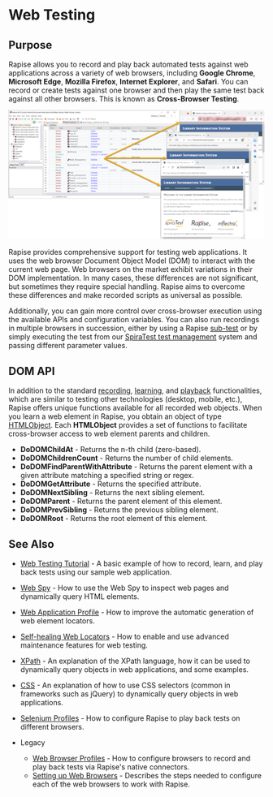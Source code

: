 # Web Testing

## Purpose

Rapise allows you to record and play back automated tests against web applications across a variety of web browsers, including **Google Chrome**, **Microsoft Edge**, **Mozilla Firefox**, **Internet Explorer**, and **Safari**. You can record or create tests against one browser and then play the same test back against all other browsers. This is known as **Cross-Browser Testing**.

![web_testing1](./img/web_testing1.png)

Rapise provides comprehensive support for testing web applications. It uses the web browser Document Object Model (DOM) to interact with the current web page. Web browsers on the market exhibit variations in their DOM implementation. In many cases, these differences are not significant, but sometimes they require special handling. Rapise aims to overcome these differences and make recorded scripts as universal as possible.

Additionally, you can gain more control over cross-browser execution using the available APIs and configuration variables. You can also run recordings in multiple browsers in succession, either by using a Rapise [sub-test](tests_and_sub_tests.md) or by simply executing the test from our [SpiraTest test management](spiratest_integration.md) system and passing different parameter values.

## DOM API

In addition to the standard [recording](recording.md), [learning](learn_object.md), and [playback](playback.md) functionalities, which are similar to testing other technologies (desktop, mobile, etc.), Rapise offers unique functions available for all recorded web objects. When you learn a web element in Rapise, you obtain an object of type [HTMLObject](/Libraries/HTMLObject/). Each **HTMLObject** provides a set of functions to facilitate cross-browser access to web element parents and children.

- **DoDOMChildAt** - Returns the n-th child (zero-based).
- **DoDOMChildrenCount** - Returns the number of child elements.
- **DoDOMFindParentWithAttribute** - Returns the parent element with a given attribute matching a specified string or regex.
- **DoDOMGetAttribute** - Returns the specified attribute.
- **DoDOMNextSibling** - Returns the next sibling element.
- **DoDOMParent** - Returns the parent element of this element.
- **DoDOMPrevSibling** - Returns the previous sibling element.
- **DoDOMRoot** - Returns the root element of this element.

## See Also

- [Web Testing Tutorial](tutorial_record_and_playback.md) - A basic example of how to record, learn, and play back tests using our sample web application.
- [Web Spy](web_spy.md) - How to use the Web Spy to inspect web pages and dynamically query HTML elements.
- [Web Application Profile](web_app_profile.md) - How to improve the automatic generation of web element locators.
- [Self-healing Web Locators](web_self_healing.md) - How to enable and use advanced maintenance features for web testing.
- [XPath](xpath.md) - An explanation of the XPath language, how it can be used to dynamically query objects in web applications, and some examples.
- [CSS](css.md) - An explanation of how to use CSS selectors (common in frameworks such as jQuery) to dynamically query objects in web applications.
- [Selenium Profiles](selenium_settings_dialog.md) - How to configure Rapise to play back tests on different browsers.

- Legacy
    - [Web Browser Profiles](browser_settings.md) - How to configure browsers to record and play back tests via Rapise's native connectors.
    - [Setting up Web Browsers](setting_up_web_browsers.md) - Describes the steps needed to configure each of the web browsers to work with Rapise.